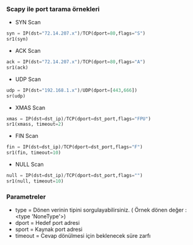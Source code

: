 ### Scapy ile port tarama örnekleri

+ SYN Scan

```python
syn = IP(dst="72.14.207.x")/TCP(dport=80,flags="S")
sr1(syn)
```

+ ACK Scan

```python
ack = IP(dst="72.14.207.x")/TCP(dport=80,flags="A")
sr1(ack)
```

+ UDP Scan

```python
udp = IP(dst="192.168.1.x")/UDP(dport=[443,666])
sr(udp)
```

+ XMAS Scan

```python
xmas = IP(dst=dst_ip)/TCP(dport=dst_port,flags="FPU")
sr1(xmass, timeout=2)
```

+ FIN Scan

```python
fin = IP(dst=dst_ip)/TCP(dport=dst_port,flags="F")
sr1(fin, timeout=10)
```

+ NULL Scan

```python
null = IP(dst=dst_ip)/TCP(dport=dst_port,flags="")
sr1(null, timeout=10)
```

### Parametreler

+ type    = Dönen verinin tipini sorgulayabilirsiniz. ( Örnek dönen değer : <type 'NoneType'>)
+ dport   = Hedef  port adresi
+ sport   = Kaynak port adresi
+ timeout = Cevap dönülmesi için beklenecek süre zarfı
